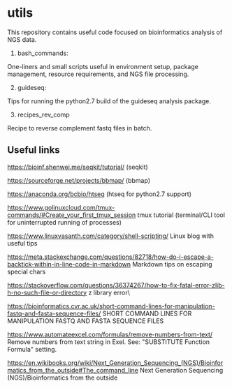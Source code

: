 # utils
This repository contains useful code focused on bioinformatics analysis of NGS data. 

1. bash_commands:

  One-liners and small scripts useful in environment setup, package management, resource requirements, and NGS file processing.

2. guideseq:

  Tips for running the python2.7 build of the guideseq analysis package. 
  
3. recipes_rev_comp

  Recipe to reverse complement fastq files in batch.

## Useful links
https://bioinf.shenwei.me/seqkit/tutorial/ (seqkit)

https://sourceforge.net/projects/bbmap/ (bbmap)

https://anaconda.org/bcbio/htseq (htseq for python2.7 support)

https://www.golinuxcloud.com/tmux-commands/#Create_your_first_tmux_session tmux tutorial (terminal/CLI tool for uninterrupted running of processes)

https://www.linuxvasanth.com/category/shell-scripting/ Linux blog with useful tips

https://meta.stackexchange.com/questions/82718/how-do-i-escape-a-backtick-within-in-line-code-in-markdown Markdown tips on escaping special chars

https://stackoverflow.com/questions/36374267/how-to-fix-fatal-error-zlib-h-no-such-file-or-directory z library error\

https://bioinformatics.cvr.ac.uk/short-command-lines-for-manipulation-fastq-and-fasta-sequence-files/ SHORT COMMAND LINES FOR MANIPULATION FASTQ AND FASTA SEQUENCE FILES

https://www.automateexcel.com/formulas/remove-numbers-from-text/ Remove numbers from text string in Exel. See: "SUBSTITUTE Function Formula" setting.

https://en.wikibooks.org/wiki/Next_Generation_Sequencing_(NGS)/Bioinformatics_from_the_outside#The_command_line  Next Generation Sequencing (NGS)/Bioinformatics from the outside


